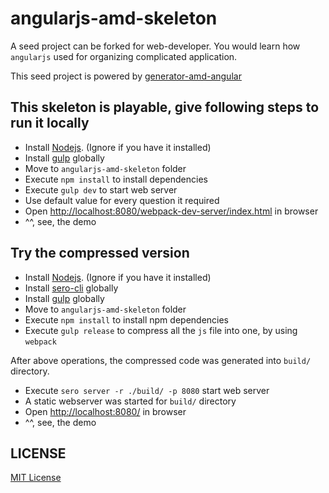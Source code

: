 angularjs-amd-skeleton
============================

A seed project can be forked for web-developer. You would learn how `angularjs` used for organizing complicated application.

This seed project is powered by [generator-amd-angular](https://github.com/leftstick/generator-amd-angular)


## This skeleton is playable, give following steps to run it locally ##

- Install [Nodejs][node-url]. (Ignore if you have it installed)
- Install [gulp][gulp-url] globally
- Move to `angularjs-amd-skeleton` folder
- Execute `npm install` to install dependencies
- Execute `gulp dev` to start web server
- Use default value for every question it required
- Open [http://localhost:8080/webpack-dev-server/index.html](http://localhost:8080/webpack-dev-server/index.html) in browser
- ^^, see, the demo


## Try the compressed version ##

- Install [Nodejs][node-url]. (Ignore if you have it installed)
- Install [sero-cli][sero-url] globally
- Install [gulp][gulp-url] globally
- Move to `angularjs-amd-skeleton` folder
- Execute `npm install` to install npm dependencies
- Execute `gulp release` to compress all the `js` file into one, by using `webpack`

After above operations, the compressed code was generated into `build/` directory.

- Execute `sero server -r ./build/ -p 8080` start web server
- A static webserver was started for `build/` directory
- Open [http://localhost:8080/](http://localhost:8080/) in browser
- ^^, see, the demo


## LICENSE ##

[MIT License](https://raw.githubusercontent.com/leftstick/angularjs-amd-skeleton/master/LICENSE)


[node-url]: http://nodejs.org
[gulp-url]: https://github.com/gulpjs/gulp/blob/master/docs/getting-started.md#1-install-gulp-globally
[sero-url]: https://github.com/leftstick/Sero-cli
